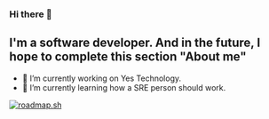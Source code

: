 ### Hi there 👋

## I'm a software developer. And in the future, I hope to complete this section "About me"
- 🔭 I’m currently working on Yes Technology.
- 🌱 I’m currently learning how a SRE person should work.
<!--
**felipefinhane/felipefinhane** is a ✨ _special_ ✨ repository because its `README.md` (this file) appears on your GitHub profile.

Here are some ideas to get you started:

- 🔭 I’m currently working on ...
- 🌱 I’m currently learning ...
- 👯 I’m looking to collaborate on ...
- 🤔 I’m looking for help with ...
- 💬 Ask me about ...
- 📫 How to reach me: ...
- 😄 Pronouns: ...
- ⚡ Fun fact: ...
-->

[![roadmap.sh](https://roadmap.sh/card/wide/67cb454ffe4b7df03be889cc?variant=dark&roadmaps=golang)](https://roadmap.sh)
